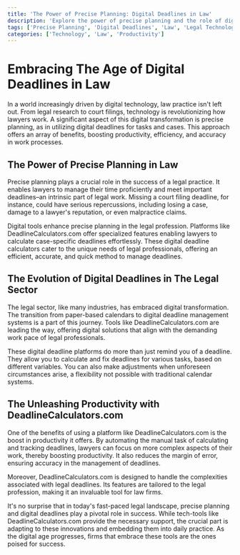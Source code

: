 ```yaml
---
title: 'The Power of Precise Planning: Digital Deadlines in Law'
description: 'Explore the power of precise planning and the role of digital deadlines in the legal sector. Learn how tools like DeadlineCalculators.com are shaping the future of work in legal firms.'
tags: ['Precise Planning', 'Digital Deadlines', 'Law', 'Legal Technology']
categories: ['Technology', 'Law', 'Productivity']
---
```


# Embracing The Age of Digital Deadlines in Law

In a world increasingly driven by digital technology, law practice isn't left out. From legal research to court filings, technology is revolutionizing how lawyers work. A significant aspect of this digital transformation is precise planning, as in utilizing digital deadlines for tasks and cases. This approach offers an array of benefits, boosting productivity, efficiency, and accuracy in work processes.

## The Power of Precise Planning in Law

Precise planning plays a crucial role in the success of a legal practice. It enables lawyers to manage their time proficiently and meet important deadlines–an intrinsic part of legal work. Missing a court filing deadline, for instance, could have serious repercussions, including losing a case, damage to a lawyer's reputation, or even malpractice claims.

Digital tools enhance precise planning in the legal profession. Platforms like DeadlineCalculators.com offer specialized features enabling lawyers to calculate case-specific deadlines effortlessly. These digital deadline calculators cater to the unique needs of legal professionals, offering an efficient, accurate, and quick method to manage deadlines.

## The Evolution of Digital Deadlines in The Legal Sector

The legal sector, like many industries, has embraced digital transformation. The transition from paper-based calendars to digital deadline management systems is a part of this journey. Tools like DeadlineCalculators.com are leading the way, offering digital solutions that align with the demanding work pace of legal professionals.

These digital deadline platforms do more than just remind you of a deadline. They allow you to calculate and fix deadlines for various tasks, based on different variables. You can also make adjustments when unforeseen circumstances arise, a flexibility not possible with traditional calendar systems.

## The Unleashing Productivity with DeadlineCalculators.com 

One of the benefits of using a platform like DeadlineCalculators.com is the boost in productivity it offers. By automating the manual task of calculating and tracking deadlines, lawyers can focus on more complex aspects of their work, thereby boosting productivity. It also reduces the margin of error, ensuring accuracy in the management of deadlines.

Moreover, DeadlineCalculators.com is designed to handle the complexities associated with legal deadlines. Its features are tailored to the legal profession, making it an invaluable tool for law firms.

It's no surprise that in today's fast-paced legal landscape, precise planning and digital deadlines play a pivotal role in success. While tech-tools like DeadlineCalculators.com provide the necessary support, the crucial part is adapting to these innovations and embedding them into daily practice. As the digital age progresses, firms that embrace these tools are the ones poised for success.
